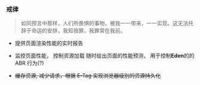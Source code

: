 ### 戒律

> 如同预言中那样，人们所畏惧的事物，被我一一带来，一一实现。这无法托辞于命运的安排，我知我罪，我罪常在我前。

- 提供页面渲染性能的实时报告

- 监控页面性能， 控制资源加载
  随时给出页面的性能预测， 用于控制**Eden**的的 ABR 行为(?)

- ~~缓存资源, 减少请求，根据 E-Tag 实现浏览器级别的资源持久化~~
